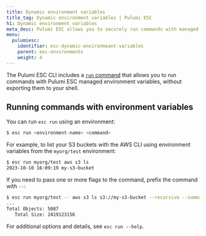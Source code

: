 ```yaml
---
title: Dynamic environment variables
title_tag: Dynamic environment variables | Pulumi ESC
h1: Dynamic environment variables
meta_desc: Pulumi ESC allows you to securely run commands with managed environment variables using the esc run command, without exporting them to your shell.
menu:
  pulumiesc:
    identifier: esc-dynamic-environmeant-variables
    parent: esc-environments
    weight: 4
---
```


The Pulumi ESC CLI includes a [`run` command](/docs/esc-cli/commands/esc_run/) that allows you to run commands with Pulumi ESC managed environment variables, without exporting them to your shell.

## Running commands with environment variables

You can run `esc run` using an environment:

```bash
$ esc run <environment-name> <command>
```

For example, to list your S3 buckets with the AWS CLI using environment variables from the `myorg/test` environment:

```bash
$ esc run myorg/test aws s3 ls
2023-10-10 16:09:19 my-s3-bucket
```

If you need to pass one or more flags to the command, prefix the command with `--`:

```bash
$ esc run myorg/test -- aws s3 ls s3://my-s3-bucket --recursive --summarize
...
Total Objects: 5087
   Total Size: 2419123156
```

For additional options and details, see `esc run --help`.
